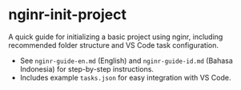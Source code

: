 # nginr-init-project

A quick guide for initializing a basic project using nginr, including recommended folder structure and VS Code task configuration.

- See `nginr-guide-en.md` (English) and `nginr-guide-id.md` (Bahasa Indonesia) for step-by-step instructions.
- Includes example `tasks.json` for easy integration with VS Code.

